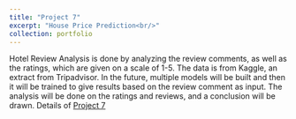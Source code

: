 ```yaml
---
title: "Project 7"
excerpt: "House Price Prediction<br/>"
collection: portfolio
---
```


Hotel Review Analysis is done by analyzing the review comments, as well as the ratings, which are given on a scale of 1-5. The data is from Kaggle, an extract from Tripadvisor. In the future, multiple models will be built and then it will be trained to give results based on the review comment as input. The analysis will be done on the ratings and reviews, and a conclusion will be drawn.
Details of [Project 7](https://github.com/rohvalder/Project-Portfolio/tree/gh-pages/Project%206)
